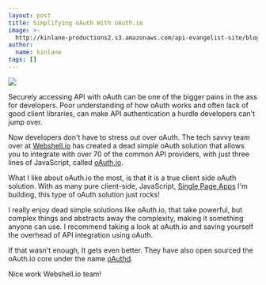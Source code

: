 ```yaml
---
layout: post
title: Simplifying oAuth With oAuth.io
image: >-
  http://kinlane-productions2.s3.amazonaws.com/api-evangelist-site/blog/oauth-io-gear.png
author:
  name: kinlane
tags: []
---
```

[![](https://s3.amazonaws.com/kinlane-productions2/api-evangelist/oauth-io/oauth-io-gear.png)](https://oauth.io/)

Securely accessing API with oAuth can be one of the bigger pains in the ass for developers. Poor understanding of how oAuth works and often lack of good client libraries, can make API authentication a hurdle developers can't jump over.

Now developers don't have to stress out over oAuth. The tech savvy team over at [Webshell.io](http://webshell.io/ "Webshell.io") has created a dead simple oAuth solution that allows you to integrate with over 70 of the common API providers, with just three lines of JavaScript, called [oAuth.io](https://oauth.io/).

What I like about oAuth.io the most, is that it is a true client side oAuth solution. With as many pure client-side, JavaScript, [Single Page Apps](http://spa.apievangelist.com/ "Single Page Apps") I'm building, this type of oAuth solution just rocks!

I really enjoy dead simple solutions like oAuth.io, that take powerful, but complex things and abstracts away the complexity, making it something anyone can use. I recommend taking a look at oAuth.io and saving yourself the overhead of API integration using oAuth.

If that wasn't enough, It gets even better. They have also open sourced the oAuth.io core under the name [oAuthd](https://oauth.io/#/docs/oauthd).

Nice work Webshell.io team!